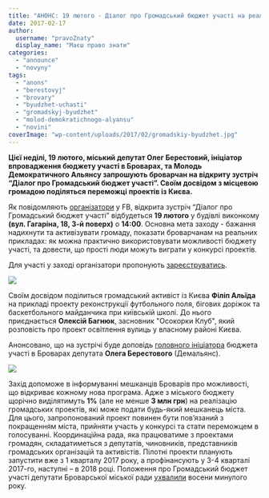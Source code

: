 ```yaml
---
title: "АНОНС: 19 лютого - Діалог про Громадський бюджет участі на реальних прикладах"
date: 2017-02-17
author: 
  username: "pravoZnaty"
  display_name: "Маєш право знати"
categories: 
  - "announce"
  - "novyny"
tags: 
  - "anons"
  - "berestovyj"
  - "brovary"
  - "byudzhet-uchasti"
  - "gromadskyj-byudzhet"
  - "molod-demokratichnogo-alyansu"
  - "novini"
coverImage: "wp-content/uploads/2017/02/gromadskiy-byudzhet.jpg"
---
```


**Цієї неділі, 19 лютого, міський депутат Олег Берестовий, ініціатор впровадження бюджету участі в Броварах, та Молодь Демократичного Альянсу запрошують броварчан на відкриту зустріч “Діалог про Громадський бюджет участі”. Своїм досвідом з місцевою громадою поділяться переможці проектів із Києва.**

Як повідомляють [організатори](https://www.facebook.com/events/179075522579609/) у FB, відкрита зустріч “Діалог про Громадський бюджет участі” відбудеться **19 лютого** у будівлі виконкому **(вул. Гагаріна, 18, 3-й поверх)** о **14:00**. Основна мета заходу - бажання надихнути та активізувати громаду, показати броварчанам на реальних прикладах: як можна практично використовувати можливості бюджету участі, та довести, що прості люди можуть виграти у конкурсі проектів.

Для участі у заході організатори пропонують [зареєструватись](https://docs.google.com/forms/d/1hevxwU-AsXMeXEVPAiBx3Svi_88zjDxyI499ejNX7nk/edit).

[![](https://mpz.brovary.org/wp-content/uploads/2017/02/GB.png)](https://mpz.brovary.org/wp-content/uploads/2017/02/GB.png)

Своїм досвідом поділиться громадський активіст із Києва **Філіп Альїда** на прикладі проекту реконструкції футбольного поля, бігових доріжок та баскетбольного майданчика при київській школі. До нього приєднається **Олексій Багнюк**, засновник "Осокорки Клуб", який розповість про проект освітлення вулиць у власному районі Києва.

Анонсовано, що на зустрічі буде доповідь [головного ініціатора](https://mpz.brovary.org/gromadskyj-byudzhet-uchasti-mozhe-zapratsyuvaty-v-brovarah-vzhe-nastupnogo-roku/) бюджета участі в Броварах депутата **Олега Берестового** (Демальянс).

![](https://mpz.brovary.org/wp-content/uploads/2017/02/gromadskyj-byudzhet-4.jpg)

Захід допоможе в інформуванні мешканців Броварів про можливості, що відкриває кожному нова програма. Адже з міського бюджету щорічно виділятимуть **1%** (але не менше **3 млн грн**) на реалізацію громадських проектів, які може подати будь-який мешканець міста. Для цього, запропонований проект повинен бути пов’язаний з покращенням міста, прийняти участь у конкурсі та стати переможцем в голосуванні. Координаційна рада, яка працюватиме з проектами громадян, складатиметься з депутатів, чиновників, представників громадських організацій та активістів. Пілотні проекти планують запустити вже з 1 кварталу 2017 року, а профінансують у 3-4 кварталі 2017-го, наступні – в 2018 році. Положення про Громадський бюджет участі депутати Броварської міської ради [ухвалили](https://mpz.brovary.org/gromadskyj-byudzhet-2017-brovarchany-mozhut-gotuvaty-svoyi-propozytsiyi/) восени минулого року.
